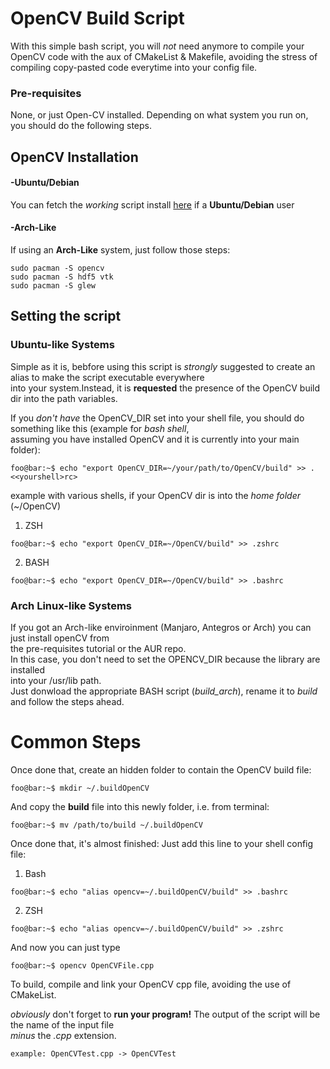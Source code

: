# OpenCV Build Script
With this simple bash script, you will *not* need anymore to compile your OpenCV code with the aux of CMakeList & Makefile,
avoiding the stress of compiling copy-pasted code everytime into your config file.

### Pre-requisites
None, or just Open-CV installed. Depending on what system you run on, you should do the following steps.<br>

## OpenCV Installation
#### -Ubuntu/Debian
 You can fetch the *working* script install [here](https://github.com/milq/milq/blob/master/scripts/bash/install-opencv.sh) if a <b>Ubuntu/Debian</b> user<br>
#### -Arch-Like
 If using an <b>Arch-Like</b> system, just follow those steps:

```console
sudo pacman -S opencv
sudo pacman -S hdf5 vtk
sudo pacman -S glew
```

## Setting the script
### Ubuntu-like Systems
Simple as it is, bebfore using this script is *strongly* suggested to create an alias to make the script executable everywhere<br>
into your system.Instead, it is <b>requested</b> the presence of the OpenCV build dir into the path variables.<br>

If you *don't have* the OpenCV_DIR set into your shell file, you should do something like this (example for *bash shell*, <br>
assuming you have installed OpenCV and it is currently into your main folder): <br>

```console
foo@bar:~$ echo "export OpenCV_DIR=~/your/path/to/OpenCV/build" >> .<<yourshell>rc>
```
example with various shells, if your OpenCV dir is into the *home folder* (~/OpenCV)

1. ZSH
```console
foo@bar:~$ echo "export OpenCV_DIR=~/OpenCV/build" >> .zshrc
```
2. BASH
```console
foo@bar:~$ echo "export OpenCV_DIR=~/OpenCV/build" >> .bashrc
```

### Arch Linux-like Systems
If you got an Arch-like enviroinment (Manjaro, Antegros or Arch) you can just install openCV from<br>
the pre-requisites tutorial or the AUR repo.<br>
In this case, you don't need to set the OPENCV_DIR because the library are installed<br>
into your /usr/lib path.<br>
Just donwload the appropriate BASH script (*build_arch*), rename it to *build* and follow the steps ahead.<br>

# Common Steps

Once done that, create an hidden folder to contain the OpenCV build file: <br>

```console
foo@bar:~$ mkdir ~/.buildOpenCV
```

And copy the <b>build</b> file into this newly folder, i.e. from terminal:

```console
foo@bar:~$ mv /path/to/build ~/.buildOpenCV
```

Once done that, it's almost finished: Just add this line to your shell config file: <br>

1. Bash
```console
foo@bar:~$ echo "alias opencv=~/.buildOpenCV/build" >> .bashrc
```
2. ZSH
```console
foo@bar:~$ echo "alias opencv=~/.buildOpenCV/build" >> .zshrc
```

And now you can just type<br>

```console
foo@bar:~$ opencv OpenCVFile.cpp 
```

To build, compile and link your OpenCV cpp file, avoiding the use of CMakeList. <br>

*obviously* don't forget to <b>run your program!</b> The output of the script will be the name of the input file<br>
 *minus* the *.cpp* extension.
 
 ```console
example: OpenCVTest.cpp -> OpenCVTest
```
  


